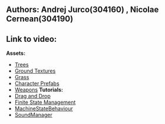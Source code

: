 ## Authors: Andrej Jurco(304160) , Nicolae Cernean(304190)

## Link to video: [](https://youtu.be/0Hmgnx_tBDQ)
**Assets:**
* [Trees](https://assetstore.unity.com/packages/3d/vegetation/trees/conifers-botd-142076)
* [Ground Textures](https://assetstore.unity.com/packages/2d/textures-materials/floors/outdoor-ground-textures-12555)
* [Grass](https://assetstore.unity.com/packages/2d/textures-materials/nature/grass-flowers-pack-free-138810)
* [Character Prefabs](https://www.mixamo.com/)
* [Weapons](https://assetstore.unity.com/packages/3d/props/weapons/free-pack-of-medieval-weapons-136607)
**Tutorials:**
* [Drag and Drop](https://youtu.be/kWRyZ3hb1Vc)
* [Finite State Management](https://www.youtube.com/watch?v=HK2gEE1ugZk)
* [MachineStateBehaviour](https://docs.unity3d.com/ScriptReference/StateMachineBehaviour.html)
* [SoundManager](https://www.youtube.com/watch?v=tEsuLTpz_DU)
